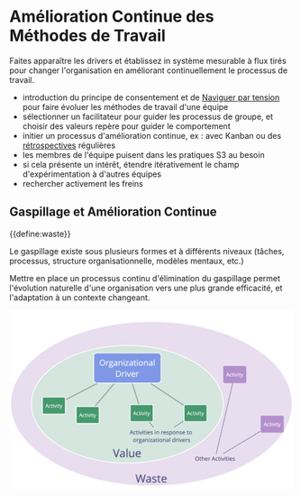 # Amélioration Continue des Méthodes de Travail

<summary>
Faites apparaître les drivers et établissez in système mesurable à flux tirés pour changer l'organisation en améliorant continuellement le processus de travail.
</summary>

- introduction du principe de consentement et de [Naviguer par tension](section:navigate-via-tension) pour faire évoluer les méthodes de travail d'une équipe
- sélectionner un facilitateur pour guider les processus de groupe, et choisir des valeurs repère pour guider le comportement
- initier un processus d'amélioration continue, ex : avec Kanban ou des [rétrospectives](section:retrospective) régulières
- les membres de l'équipe puisent dans les pratiques S3 au besoin
- si cela présente un intérêt, étendre itérativement le champ d'expérimentation à d'autres équipes
- rechercher activement les freins

## Gaspillage et Amélioration Continue

{{define:waste}}

Le gaspillage existe sous plusieurs formes et à différents niveaux (tâches, processus, structure organisationnelle, modèles mentaux, etc.)

Mettre en place un processus continu d'élimination du gaspillage permet l'évolution naturelle d'une organisation vers une plus grande efficacité, et l'adaptation à un contexte changeant.

![Drivers, Valeur et gaspillage](img/workflow-and-value/drivers-value-waste.png)